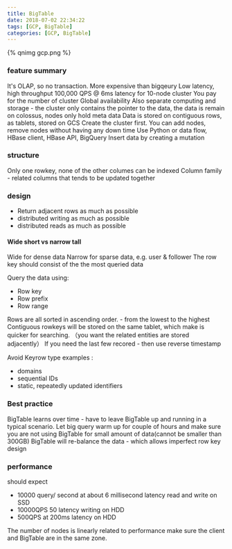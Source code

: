 ```yaml
---
title: BigTable
date: 2018-07-02 22:34:22
tags: [GCP, BigTable]
categories: [GCP, BigTable]
---
```


{% qnimg gcp.png %}

### feature summary
It's OLAP, so no transaction.
More expensive than bigqeury
Low latency, high throughput
100,000 QPS @ 6ms latency for 10-node cluster
You pay for the number of cluster
Global availability
Also separate computing and storage - the cluster only contains the pointer to the data, the data is remain on colossus, nodes only hold meta data
Data is stored on contiguous rows, as tablets, stored on GCS
Create the cluster first. You can add nodes, remove nodes without having any down time
Use Python or data flow, HBase client, HBase API, BigQuery 
Insert data by creating a mutation

### structure

Only one rowkey, none of the other columes can be indexed
Column family - related columns that tends to be updated together

### design
* Return adjacent rows as much as possible 
* distributed writing as much as possible
* distributed reads as much as possible

#### Wide short vs narrow tall
Wide for dense data
Narrow for sparse data, e.g. user & follower
The row key should consist of the the most queried data

Query the data using:
* Row key
* Row prefix
* Row range

Rows are all sorted in ascending order. - from the lowest to the highest
Contiguous rowkeys will be stored on the same tablet, which make is quicker for searching. （you want the related entities are stored adjacently）
If you need the last few recored - then use reverse timestamp

Avoid Keyrow type examples :
* domains
* sequential IDs
* static, repeatedly updated identifiers

### Best practice

BigTable learns over time - have to leave BigTable up and running in a typical scenario. Let big query warm up for couple of hours and make sure you are not using BigTable for small amount of data(cannot be smaller than 300GB)
BigTable will re-balance the data - which allows imperfect row key design

### performance
should expect 
* 10000 query/ second at about 6 millisecond latency read and write on SSD
* 10000QPS 50 latency writing on HDD
* 500QPS at 200ms latency on HDD

The number of nodes is linearly related to performance
make sure the client and BigTable are in the same zone.